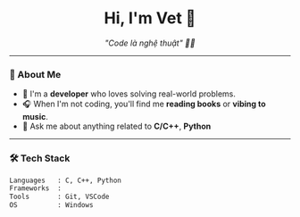 <h1 align="center">Hi, I'm Vet 🚀</h1>
<p align="center">
  <em>"Code là nghệ thuật" 👨‍💻</em>
</p>

---

### 🧠 About Me
- 🔭 I'm a **developer** who loves solving real-world problems.
- 🎧 When I'm not coding, you'll find me **reading books** or **vibing to music**.
- 💬 Ask me about anything related to **C/C++**, **Python**

---

### 🛠️ Tech Stack
```bash
Languages   : C, C++, Python
Frameworks  :
Tools       : Git, VSCode
OS          : Windows

